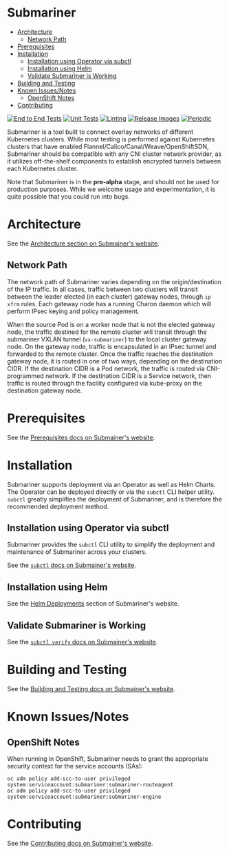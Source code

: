 # Submariner

<!-- START doctoc generated TOC please keep comment here to allow auto update -->
<!-- DON'T EDIT THIS SECTION, INSTEAD RE-RUN doctoc TO UPDATE -->

- [Architecture](#architecture)
  - [Network Path](#network-path)
- [Prerequisites](#prerequisites)
- [Installation](#installation)
  - [Installation using Operator via subctl](#installation-using-operator-via-subctl)
  - [Installation using Helm](#installation-using-helm)
  - [Validate Submariner is Working](#validate-submariner-is-working)
- [Building and Testing](#building-and-testing)
- [Known Issues/Notes](#known-issuesnotes)
  - [OpenShift Notes](#openshift-notes)
- [Contributing](#contributing)

<!-- END doctoc generated TOC please keep comment here to allow auto update -->

<!-- markdownlint-disable line-length -->
[![End to End Tests](https://github.com/submariner-io/submariner/workflows/End%20to%20End%20Tests/badge.svg)](https://github.com/submariner-io/submariner/actions?query=workflow%3A%22End+to+End+Tests%22+branch%3Amaster)
[![Unit Tests](https://github.com/submariner-io/submariner/workflows/Unit%20Tests/badge.svg)](https://github.com/submariner-io/submariner/actions?query=workflow%3A%22Unit+Tests%22)
[![Linting](https://github.com/submariner-io/submariner/workflows/Linting/badge.svg)](https://github.com/submariner-io/submariner/actions?query=workflow%3ALinting+branch%3Amaster)
[![Release Images](https://github.com/submariner-io/submariner/workflows/Release%20Images/badge.svg)](https://github.com/submariner-io/submariner/actions?query=workflow%3A%22Release+Images%22)
[![Periodic](https://github.com/submariner-io/submariner/workflows/Periodic/badge.svg)](https://github.com/submariner-io/submariner/actions?query=workflow%3APeriodic+branch%3Amaster)
<!-- markdownlint-enable line-length -->

Submariner is a tool built to connect overlay networks of different Kubernetes clusters. While most testing is performed against Kubernetes
clusters that have enabled Flannel/Calico/Canal/Weave/OpenShiftSDN, Submariner should be compatible with any CNI cluster network
provider, as it utilizes off-the-shelf components to establish encrypted tunnels between each Kubernetes cluster.

Note that Submariner is in the **pre-alpha** stage, and should not be used for production purposes. While we welcome usage and
experimentation, it is quite possible that you could run into bugs.

# Architecture

See the [Architecture section on Submainer's website](https://submariner.io/architecture/).

## Network Path

The network path of Submariner varies depending on the origin/destination of the IP traffic. In all cases, traffic between two clusters will
transit between the leader elected (in each cluster) gateway nodes, through `ip xfrm` rules. Each gateway node has a running Charon daemon
which will perform IPsec keying and policy management.

When the source Pod is on a worker node that is not the elected gateway node, the traffic destined for the remote cluster will transit
through the submariner VXLAN tunnel (`vx-submariner`) to the local cluster gateway node. On the gateway node, traffic is encapsulated in an
IPsec tunnel and forwarded to the remote cluster. Once the traffic reaches the destination gateway node, it is routed in one of two ways,
depending on the destination CIDR. If the destination CIDR is a Pod network, the traffic is routed via CNI-programmed network. If the
destination CIDR is a Service network, then traffic is routed through the facility configured via kube-proxy on the destination gateway
node.

# Prerequisites

See the [Prerequisites docs on Submainer's website](https://submariner.io/quickstart/#prerequisites).

# Installation

Submariner supports deployment via an Operator as well as Helm Charts. The Operator can be deployed directly or via the `subctl` CLI helper
utility. `subctl` greatly simplifies the deployment of Submariner, and is therefore the recommended deployment method.

## Installation using Operator via subctl

Submariner provides the `subctl` CLI utility to simplify the deployment and maintenance of Submariner across your clusters.

See the [`subctl` docs on Submainer's website](https://submariner.io/deployment/subctl/).

## Installation using Helm

See the [Helm Deployments](https://submariner.io/deployment/helm/) section of Submariner's website.

## Validate Submariner is Working

See the [`subctl verify` docs on Submainer's website](https://submariner.io/deployment/subctl/#verify).

# Building and Testing

See the [Building and Testing docs on Submainer's website](https://submariner.io/contributing/building_testing/).

# Known Issues/Notes

## OpenShift Notes

When running in OpenShift, Submariner needs to grant the appropriate security context for the service accounts (SAs):

   ```shell
   oc adm policy add-scc-to-user privileged system:serviceaccount:submariner:submariner-routeagent
   oc adm policy add-scc-to-user privileged system:serviceaccount:submariner:submariner-engine
   ```

# Contributing

See the [Contributing docs on Submainer's website](https://submariner.io/contributing/).
